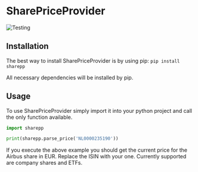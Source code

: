 # SharePriceProvider
![Testing](https://github.com/Plebo13/sharepp/actions/workflows/test.yaml/badge.svg)
## Installation
The best way to install SharePriceProvider is by using pip:
`pip install sharepp`

All necessary dependencies will be installed by pip.

## Usage
To use SharePriceProvider simply import it into your python project and call the only function available.
```python
import sharepp

print(sharepp.parse_price('NL0000235190'))
```
If you execute the above example you should get the current price for the Airbus share in EUR. Replace the ISIN with your one. Currently supported are company shares and ETFs.
